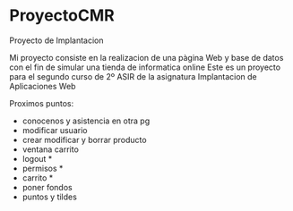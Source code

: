 # ProyectoCMR
Proyecto de Implantacion

Mi proyecto consiste en la realizacion de una pàgina Web y base de datos con el fin de simular una tienda de informatica online
Este es un proyecto para el segundo curso de 2º ASIR de la asignatura Implantacion de Aplicaciones Web

Proximos puntos:

- conocenos y asistencia en otra pg
- modificar usuario
- crear modificar y borrar producto
- ventana carrito
- logout *
- permisos *
- carrito *
- poner fondos
- puntos y tildes

